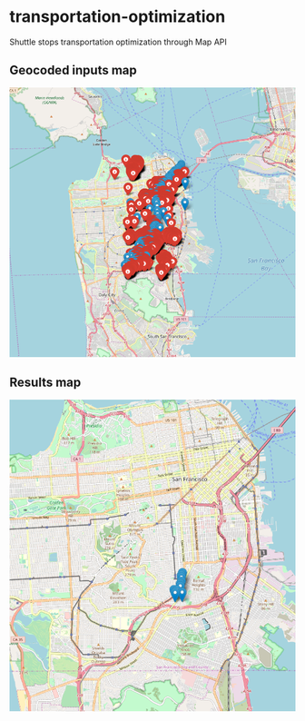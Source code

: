 # transportation-optimization
Shuttle stops transportation optimization through Map API

## Geocoded inputs map
![](index.png)

## Results map
![](results.png)
